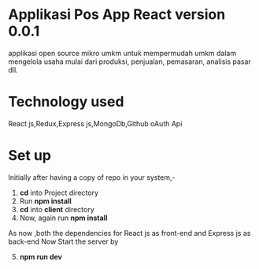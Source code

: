 # Applikasi Pos App React version 0.0.1

applikasi open source mikro umkm untuk mempermudah umkm dalam mengelola usaha mulai dari produksi, penjualan, pemasaran, analisis pasar dll.

# Technology used

 React js,Redux,Express js,MongoDb,Github oAuth Api

# Set up

Initially after having a copy of repo in your system,-
1. **cd** into Project directory
2. Run **npm install**
3. **cd** into **client** directory
4. Now, again run **npm install**

As now ,both the dependencies for React js as front-end and Express js as back-end
Now Start the server by

5. **npm run dev**

